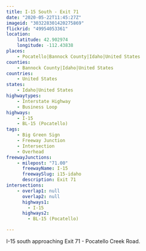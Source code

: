 ```yaml
---
title: I-15 South - Exit 71
date: "2020-05-22T11:45:27Z"
imageid: "303228301420275869"
flickrid: "49954053361"
location:
    latitude: 42.902974
    longitude: -112.43838
places:
    - Pocatello|Bannock County|Idaho|United States
counties:
    - Bannock County|Idaho|United States
countries:
    - United States
states:
    - Idaho|United States
highwaytypes:
    - Interstate Highway
    - Business Loop
highways:
    - I-15
    - BL-15 (Pocatello)
tags:
    - Big Green Sign
    - Freeway Junction
    - Intersection
    - Overhead
freewayJunctions:
    - milepost: "71.00"
      freewayName: I-15
      freewaySlug: i15-idaho
      description: Exit 71
intersections:
    - overlap1: null
      overlap2: null
      highways1:
        - I-15
      highways2:
        - BL-15 (Pocatello)

---
```

I-15 south approaching Exit 71 - Pocatello Creek Road.
